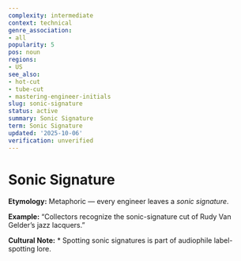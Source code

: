 ```yaml
---
complexity: intermediate
context: technical
genre_association:
- all
popularity: 5
pos: noun
regions:
- US
see_also:
- hot-cut
- tube-cut
- mastering-engineer-initials
slug: sonic-signature
status: active
summary: Sonic Signature
term: Sonic Signature
updated: '2025-10-06'
verification: unverified
---
```


# Sonic Signature

**Etymology:** Metaphoric — every engineer leaves a *sonic signature*.

**Example:** “Collectors recognize the sonic-signature cut of Rudy Van Gelder’s jazz lacquers.”

**Cultural Note:** * Spotting sonic signatures is part of audiophile label-spotting lore.

